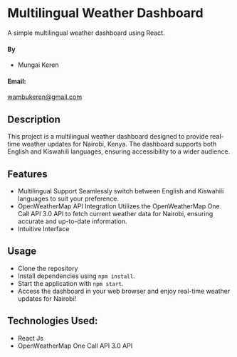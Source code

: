 # Multilingual Weather Dashboard
A simple multilingual weather dashboard using React.
#### By 
* Mungai Keren
#### Email:
 wambukeren@gmail.com
## Description
This project is a multilingual weather dashboard designed to provide real-time weather updates for Nairobi, Kenya. The dashboard supports both English and Kiswahili languages, ensuring accessibility to a wider audience.

## Features
* Multilingual Support
    Seamlessly switch between English and Kiswahili languages to suit your preference.
* OpenWeatherMap API Integration
    Utilizes the OpenWeatherMap One Call API 3.0 API  to fetch current weather data for Nairobi, ensuring accurate and up-to-date information.
* Intuitive Interface

## Usage
* Clone the repository
* Install dependencies using `npm install`.
* Start the application with `npm start`.
* Access the dashboard in your web browser and enjoy real-time weather updates for Nairobi!

## Technologies Used:
- React Js
- OpenWeatherMap One Call API 3.0 API